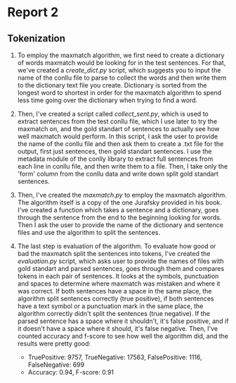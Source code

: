 # Report 2
## Tokenization

1) To employ the maxmatch algorithm, we first need to create a dictionary of words maxmatch would be looking for in the test sentences. For that, we've created a *create_dict.py* script, which suggests you to input the name of the conllu file to parse to collect the words and then write them to the dictionary text file you create. Dictionary is sorted from the longest word to shortest in order for the maxmatch algorithm to spend less time going over the dictionary when trying to find a word.

2) Then, I've created a script called *collect_sent.py*, which is used to extract sentences from the test conllu file, which I use later to try the maxmatch on, and the gold standart of sentences to actually see how well maxmatch would perform. In this script, I ask the user to provide the name of the conllu file and then ask them to create a .txt file for the output, first just sentences, then gold standart sentences. I use the metadata module of the conlly library to extract full sentences from each line in conllu file, and then write them to a file. Then, I take only the 'form' column from the conllu data and write down split gold standart sentences.

3) Then, I've created the *maxmatch.py* to employ the maxmatch algorithm. The algorithm itself is a copy of the one Jurafsky provided in his book. I've created a function which takes a sentence and a dictionary, goes through the sentence from the end to the beginning looking for words. Then I ask the user to provide the name of the dictionary and sentence files and use the algorithm to split the sentences.

4) The last step is evaluation of the algorithm. To evaluate how good or bad the maxmatch split the sentences into tokens, I've created the *evaluation.py* script, which asks user to provide the names of files with gold standart and parsed sentences, goes through them and compares tokens in each pair of sentences. It looks at the symbols, punctuation and spaces to determine where maxmatch was mistaken and where it was correct. If both sentences have a space in the same place, the algorithm split sentences correctly (true positive), if both sentences have a text symbol or a punctuation mark in the same place, the algorithm correctly didn't split the sentences (true negative). If the parsed sentence has a space where it shouldn't, it's false positive, and if it doesn't have a space where it should, it's false negative. Then, I've counted accuracy and f-score to see how well the algorithm did, and the results were pretty good: 
    * TruePositive: 9757, TrueNegative: 17563, FalsePositive: 1116, FalseNegative: 699 
    * Accuracy: 0.94, F-score: 0.91
